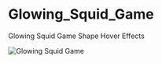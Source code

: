 # Glowing_Squid_Game
Glowing Squid Game Shape Hover Effects

![Glowing Squid Game](https://media.giphy.com/media/BY3bx15pnL1Z309j0o/giphy.gif)

